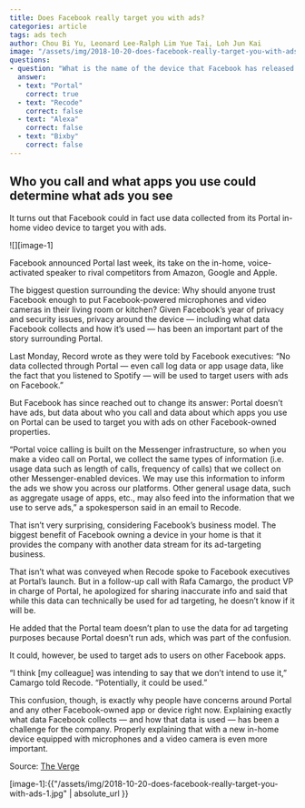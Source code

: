 ```yaml
---
title: Does Facebook really target you with ads?
categories: article
tags: ads tech
author: Chou Bi Yu, Leonard Lee-Ralph Lim Yue Tai, Loh Jun Kai
image: "/assets/img/2018-10-20-does-facebook-really-target-you-with-ads-preview.jpg"
questions:
- question: "What is the name of the device that Facebook has released recently?"
  answer:
  - text: "Portal"
    correct: true
  - text: "Recode"
    correct: false
  - text: "Alexa"
    correct: false
  - text: "Bixby"
    correct: false
---
```


## **Who you call and what apps you use could determine what ads you see**

It turns out that Facebook could in fact use data collected from its Portal in-home video device
to target you with ads.

![][image-1]

Facebook announced Portal last week, its take on the in-home, voice-activated speaker to rival
competitors from Amazon, Google and Apple.

The biggest question surrounding the device: Why should anyone trust Facebook enough to put
Facebook-powered microphones and video cameras in their living room or kitchen? Given
Facebook’s year of privacy and security issues, privacy around the device — including what
data Facebook collects and how it’s used — has been an important part of the story surrounding
Portal.

Last Monday, Record wrote as they were told by Facebook executives: “No data collected
through Portal — even call log data or app usage data, like the fact that you listened to Spotify
— will be used to target users with ads on Facebook.”

But Facebook has since reached out to change its answer: Portal doesn’t have ads, but data
about who you call and data about which apps you use on Portal can be used to target you with
ads on other Facebook-owned properties.

“Portal voice calling is built on the Messenger infrastructure, so when you make a video call on
Portal, we collect the same types of information (i.e. usage data such as length of calls,
frequency of calls) that we collect on other Messenger-enabled devices. We may use this
information to inform the ads we show you across our platforms. Other general usage data,
such as aggregate usage of apps, etc., may also feed into the information that we use to serve
ads,” a spokesperson said in an email to Recode.

That isn’t very surprising, considering Facebook’s business model. The biggest benefit of
Facebook owning a device in your home is that it provides the company with another data
stream for its ad-targeting business.

That isn’t what was conveyed when Recode spoke to Facebook executives at Portal’s launch. But in
a follow-up call with Rafa Camargo, the product VP in charge of Portal, he apologized for
sharing inaccurate info and said that while this data can technically be used for ad targeting, he
doesn’t know if it will be.

He added that the Portal team doesn’t plan to use the data for ad targeting purposes because
Portal doesn’t run ads, which was part of the confusion.

It could, however, be used to target ads to users on other Facebook apps.

“I think [my colleague] was intending to say that we don’t intend to use it,” Camargo told
Recode. “Potentially, it could be used.”

This confusion, though, is exactly why people have concerns around Portal and any other
Facebook-owned app or device right now. Explaining exactly what data Facebook collects —
and how that data is used — has been a challenge for the company. Properly explaining that
with a new in-home device equipped with microphones and a video camera is even more
important.

Source:
[The Verge](https://www.theverge.com/tech)

[image-1]:{{"/assets/img/2018-10-20-does-facebook-really-target-you-with-ads-1.jpg" | absolute_url }}